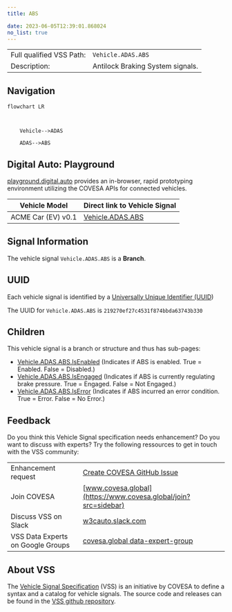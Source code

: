 ```yaml
---
title: ABS

date: 2023-06-05T12:39:01.868024
no_list: true
---
```



| | |
|---|---|
| Full qualified VSS Path: | `Vehicle.ADAS.ABS` |
| Description: | Antilock Braking System signals. |

## Navigation

```mermaid
flowchart LR



    Vehicle-->ADAS

    ADAS-->ABS

```


## Digital Auto: Playground

[playground.digital.auto](http://digital.auto) provides an in-browser, rapid prototyping environment utilizing the COVESA APIs for connected vehicles. 

| Vehicle Model | Direct link to Vehicle Signal |
|---|---|
| ACME Car (EV) v0.1 | [Vehicle.ADAS.ABS](https://digitalauto.netlify.app/model/STLWzk1WyqVVLbfymb4f/cvi/list/Vehicle.ADAS.ABS/) |


## Signal Information




The vehicle signal `Vehicle.ADAS.ABS` is a **Branch**.





## UUID

Each vehicle signal is identified by a [Universally Unique Identifier (UUID](https://en.wikipedia.org/wiki/Universally_unique_identifier))

The UUID for `Vehicle.ADAS.ABS` is `219270ef27c4531f874bbda63743b330`

## Children

This vehicle signal is a branch or structure and thus has sub-pages:

- [Vehicle.ADAS.ABS.IsEnabled](isenabled/) (Indicates if ABS is enabled. True = Enabled. False = Disabled.)
- [Vehicle.ADAS.ABS.IsEngaged](isengaged/) (Indicates if ABS is currently regulating brake pressure. True = Engaged. False = Not Engaged.)
- [Vehicle.ADAS.ABS.IsError](iserror/) (Indicates if ABS incurred an error condition. True = Error. False = No Error.)


## Feedback

Do you think this Vehicle Signal specification needs enhancement? Do you want to discuss with experts? Try the following ressources to get in touch with the VSS community:

| | |
|---|---|
| Enhancement request | [Create COVESA GitHub Issue](https://github.com/COVESA/vehicle_signal_specification/issues/new?body=Please+describe+your+feedback&title=Signal+feedback+Vehicle.ADAS.ABS) |
| Join COVESA | [www.covesa.global](https://www.covesa.global/join?src=sidebar) |
| Discuss VSS on Slack | [w3cauto.slack.com](http://w3cauto.slack.com/) |
| VSS Data Experts on Google Groups | [covesa.global data-expert-group](https://groups.google.com/a/covesa.global/g/data-expert-group) |

## About VSS

The [Vehicle Signal Specification](https://covesa.github.io/vehicle_signal_specification/) (VSS)
is an initiative by COVESA to define a syntax and a catalog for vehicle signals.
The source code and releases can be found in the [VSS github repository](https://github.com/COVESA/vehicle_signal_specification).

